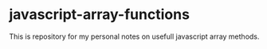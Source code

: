 # javascript-array-functions
This is repository for my personal notes on usefull javascript array methods.
